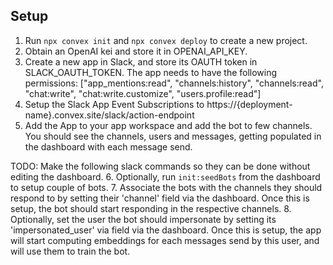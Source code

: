## Setup
1. Run `npx convex init` and `npx convex deploy` to create a new project.
2. Obtain an OpenAI kei and store it in OPENAI_API_KEY.
3. Create a new app in Slack, and store its OAUTH token in SLACK_OAUTH_TOKEN. The app needs to have the following permissions: ["app_mentions:read", "channels:history", "channels:read", "chat:write", "chat:write.customize", "users.profile:read"]
4. Setup the Slack App Event Subscriptions to https://{deployment-name}.convex.site/slack/action-endpoint
5. Add the App to your app workspace and add the bot to few channels. You should see the channels, users and messages,
getting populated in the dashboard with each message send.

TODO: Make the following slack commands so they can be done without editing the dashboard.
6. Optionally, run `init:seedBots` from the dashboard to setup couple of bots.
7. Associate the bots with the channels they should respond to by setting their 'channel' field via the dashboard. Once this is setup, the bot should start responding in the respective channels.
8. Optionally, set the user the bot should impersonate by setting its 'impersonated_user' via field via the dashboard. Once this is setup, the app will start computing embeddings for each messages send by this user, and will use them to train the bot.
